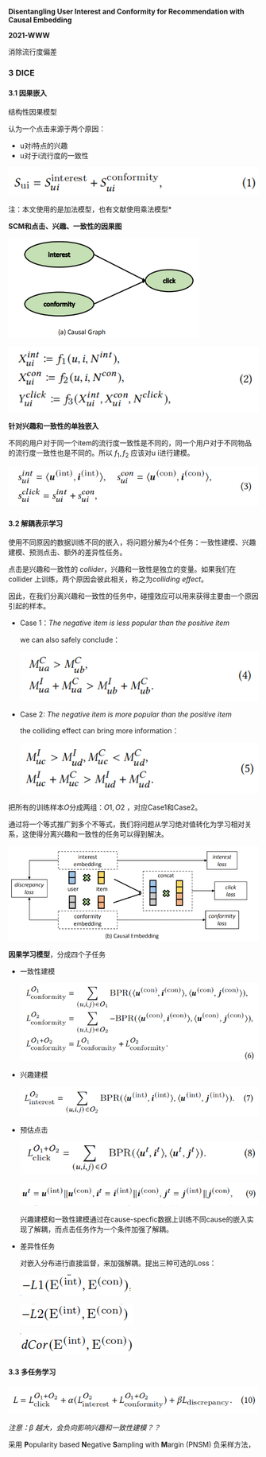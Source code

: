 **Disentangling User Interest and Conformity for Recommendation with Causal Embedding**

**2021-WWW**

消除流行度偏差

### 3 DICE

#### 3.1 因果嵌入

结构性因果模型

认为一个点击来源于两个原因：

- u对i特点的兴趣
- u对于i流行度的一致性

![image-20210702145048254](../images/image-20210702145048254.png)

注：本文使用的是加法模型，也有文献使用乘法模型*



**SCM和点击、兴趣、一致性的因果图**

<img src="../images/image-20210702145832733.png" alt="image-20210702145832733" style="zoom:67%;" />

![image-20210702145853672](../images/image-20210702145853672.png)

**针对兴趣和一致性的单独嵌入**

不同的用户对于同一个item的流行度一致性是不同的，同一个用户对于不同物品的流行度一致性也是不同的。所以 $f_1,f_2$ 应该对u i进行建模。

![image-20210702151248797](../images/image-20210702151248797.png)

#### 3.2 解耦表示学习

使用不同原因的数据训练不同的嵌入，将问题分解为4个任务：一致性建模、兴趣建模、预测点击、额外的差异性任务。

点击是兴趣和一致性的 *collider*，兴趣和一致性是独立的变量。如果我们在 collider 上训练，两个原因会彼此相关，称之为*colliding effect*。

因此，在我们分离兴趣和一致性的任务中，碰撞效应可以用来获得主要由一个原因引起的样本。

- Case 1：*The negative item is less popular than the positive item*

  we can also safely conclude：

  ![image-20210702154317817](../images/image-20210702154317817.png)

- Case 2: *The negative item is more popular than the positive item*

  the colliding effect can bring more information：

  ![image-20210702154413060](../images/image-20210702154413060.png)

把所有的训练样本$O$分成两组：$O1,O2$ ，对应Case1和Case2。

通过将一个等式推广到多个不等式，我们将问题从学习绝对值转化为学习相对关系，这使得分离兴趣和一致性的任务可以得到解决。

![image-20210702163406522](../images/image-20210702163406522.png)

**因果学习模型**，分成四个子任务

- 一致性建模

  ![image-20210702161955790](../images/image-20210702161955790.png)

- 兴趣建模

  ![image-20210702162015914](../images/image-20210702162015914.png)

- 预估点击

  ![image-20210702162025411](../images/image-20210702162025411.png)

  ![image-20210702162045474](../images/image-20210702162045474.png)

  兴趣建模和一致性建模通过在cause-specfic数据上训练不同cause的嵌入实现了解耦，而点击任务作为一个条件加强了解耦。

- 差异性任务

  对嵌入分布进行直接监督，来加强解耦。提出三种可选的Loss：

  ![image-20210702163452481](../images/image-20210702163452481.png)

  ![image-20210702163502623](../images/image-20210702163502623.png)

  ![image-20210702163511393](../images/image-20210702163511393.png)

#### 3.3 多任务学习

![image-20210702164132623](../images/image-20210702164132623.png)

*注意：$\beta$ 越大，会负向影响兴趣和一致性建模？？*

采用 **P**opularity based **N**egative **S**ampling with **M**argin (PNSM) 负采样方法，